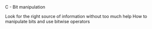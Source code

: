 C - Bit manipulation

Look for the right source of information without too much help
How to manipulate bits and use bitwise operators
